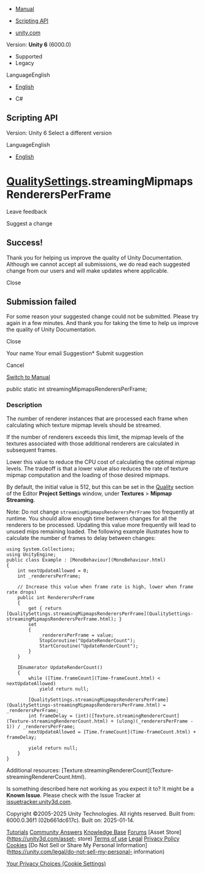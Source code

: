 [ ]()

  * [Manual](../Manual/index.html)
  * [Scripting API](../ScriptReference/index.html)

  * [unity.com](https://unity.com/)

Version: **Unity 6** (6000.0)

  * Supported
  * Legacy

LanguageEnglish

  * [English]()

  * C#

[ ](https://docs.unity3d.com)

## Scripting API

Version: Unity 6 Select a different version

LanguageEnglish

  * [English]()

#  [QualitySettings](QualitySettings.html).streamingMipmapsRenderersPerFrame

Leave feedback

Suggest a change

## Success!

Thank you for helping us improve the quality of Unity Documentation. Although
we cannot accept all submissions, we do read each suggested change from our
users and will make updates where applicable.

Close

## Submission failed

For some reason your suggested change could not be submitted. Please <a>try
again</a> in a few minutes. And thank you for taking the time to help us
improve the quality of Unity Documentation.

Close

Your name Your email Suggestion* Submit suggestion

Cancel

[Switch to Manual](../Manual/class-QualitySettings.html "Go to QualitySettings
Component in the Manual")

public static int streamingMipmapsRenderersPerFrame;

### Description

The number of renderer instances that are processed each frame when
calculating which texture mipmap levels should be streamed.

If the number of renderers exceeds this limit, the mipmap levels of the
textures associated with those additional renderers are calculated in
subsequent frames.  
  
Lower this value to reduce the CPU cost of calculating the optimal mipmap
levels. The tradeoff is that a lower value also reduces the rate of texture
mipmap computation and the loading of those desired mipmaps.  
  
By default, the initial value is 512, but this can be set in the
[Quality](../Manual/class-QualitySettings.html) section of the Editor
**Project Settings** window, under **Textures** > **Mipmap Streaming**.  
  
Note: Do not change `streamingMipmapsRenderersPerFrame` too frequently at
runtime. You should allow enough time between changes for all the renderers to
be processed. Updating this value more frequently will lead to unused mips
remaining loaded. The following example illustrates how to calculate the
number of frames to delay between changes:

    
    
    using System.Collections;
    using UnityEngine;
    public class Example : [MonoBehaviour](MonoBehaviour.html)
    {
        int nextUpdateAllowed = 0;
        int _renderersPerFrame;  
      
        // Increase this value when frame rate is high, lower when frame rate drops)
        public int RenderersPerFrame
        {
            get { return [QualitySettings.streamingMipmapsRenderersPerFrame](QualitySettings-streamingMipmapsRenderersPerFrame.html); }
            set
            {
                _renderersPerFrame = value;
                StopCoroutine("UpdateRenderCount");
                StartCoroutine("UpdateRenderCount");
            }
        }  
      
        IEnumerator UpdateRenderCount()
        {
            while ([Time.frameCount](Time-frameCount.html) < nextUpdateAllowed)
                yield return null;  
      
            [QualitySettings.streamingMipmapsRenderersPerFrame](QualitySettings-streamingMipmapsRenderersPerFrame.html) = _renderersPerFrame;
            int frameDelay = (int)([Texture.streamingRendererCount](Texture-streamingRendererCount.html) + (ulong)(_renderersPerFrame - 1)) / _renderersPerFrame;
            nextUpdateAllowed = [Time.frameCount](Time-frameCount.html) + frameDelay;  
      
            yield return null;
        }
    }
    

Additional resources: [Texture.streamingRendererCount](Texture-
streamingRendererCount.html).

Is something described here not working as you expect it to? It might be a
**Known Issue**. Please check with the Issue Tracker at
[issuetracker.unity3d.com](https://issuetracker.unity3d.com).

Copyright ©2005-2025 Unity Technologies. All rights reserved. Built from:
6000.0.36f1 (02b661dc617c). Built on: 2025-01-14.

[Tutorials](https://unity3d.com/learn) [Community
Answers](https://answers.unity3d.com) [Knowledge
Base](https://support.unity3d.com/hc/en-us)
[Forums](https://forum.unity3d.com) [Asset Store](https://unity3d.com/asset-
store) [Terms of use](https://docs.unity3d.com/Manual/TermsOfUse.html)
[Legal](https://unity.com/legal) [Privacy
Policy](https://unity.com/legal/privacy-policy)
[Cookies](https://unity.com/legal/cookie-policy) [Do Not Sell or Share My
Personal Information](https://unity.com/legal/do-not-sell-my-personal-
information)

[Your Privacy Choices (Cookie Settings)](javascript:void\(0\);)

